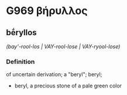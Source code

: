# G969 βήρυλλος

## bḗryllos

_(bay'-rool-los | VAY-rool-lose | VAY-ryool-lose)_

### Definition

of uncertain derivation; a "beryl"; beryl; 

- beryl, a precious stone of a pale green color
